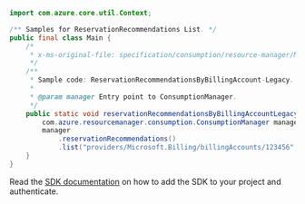 ```java
import com.azure.core.util.Context;

/** Samples for ReservationRecommendations List. */
public final class Main {
    /*
     * x-ms-original-file: specification/consumption/resource-manager/Microsoft.Consumption/stable/2021-10-01/examples/ReservationRecommendationsByBillingAccount.json
     */
    /**
     * Sample code: ReservationRecommendationsByBillingAccount-Legacy.
     *
     * @param manager Entry point to ConsumptionManager.
     */
    public static void reservationRecommendationsByBillingAccountLegacy(
        com.azure.resourcemanager.consumption.ConsumptionManager manager) {
        manager
            .reservationRecommendations()
            .list("providers/Microsoft.Billing/billingAccounts/123456", null, Context.NONE);
    }
}
```

Read the [SDK documentation](https://github.com/Azure/azure-sdk-for-java/blob/azure-resourcemanager-consumption_1.0.0-beta.3/sdk/consumption/azure-resourcemanager-consumption/README.md) on how to add the SDK to your project and authenticate.
